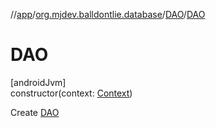 //[app](../../../index.md)/[org.mjdev.balldontlie.database](../index.md)/[DAO](index.md)/[DAO](-d-a-o.md)

# DAO

[androidJvm]\
constructor(context: [Context](https://developer.android.com/reference/kotlin/android/content/Context.html))

Create [DAO](index.md)
